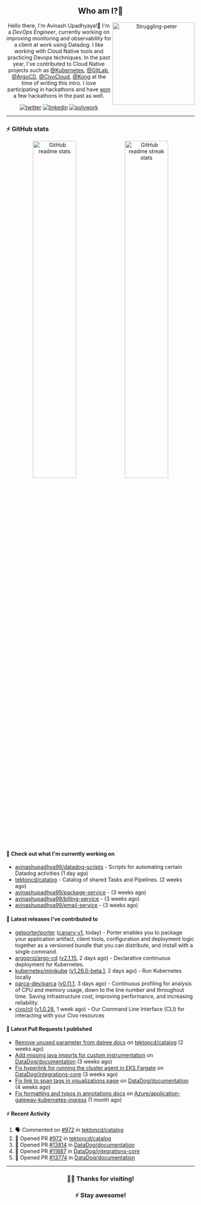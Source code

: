 <div align='center'>
  
## Who am I?🤔

<img align="right" width="220" src="https://media.giphy.com/media/YFkpsHWCsNUUo/giphy.gif" alt="Struggling-peter" />

Hello there, I'm Avinash Upadhyaya!👋 I'm a _DevOps Engineer_, currently working on improving monitoring and observability for a client at work using Datadog. I like working with Cloud Native tools and practicing Devops techniques. In the past year, I've contributed to Cloud Native projects such as [@Kubernetes](https://github.com/pulls?q=is%3Apr+author%3Aavinashupadhya99+archived%3Afalse+user%3Akubernetes), [@GitLab](https://gitlab.com/groups/gitlab-org/-/merge_requests?scope=all&state=all&author_username=avinashupadhya99), [@ArgoCD](https://github.com/pulls?q=is%3Apr+author%3Aavinashupadhya99+archived%3Afalse+user%3Aargoproj), [@CivoCloud](https://github.com/pulls?q=is%3Apr+author%3Aavinashupadhya99+archived%3Afalse+user%3Acivo), [@Kong](https://github.com/pulls?q=is%3Apr+author%3Aavinashupadhya99+archived%3Afalse+user%3AKong) at the time of writing this intro. I love participating in hackathons and have [won](https://devpost.com/avinashupadhya99) a few hackathons in the past as well.


[![twitter](https://img.shields.io/badge/-@avinash__ukr-%231DA1F2?style=for-the-badge&logo=twitter&logoColor=ffffff)](https://twitter.com/avinash_ukr)
[![linkedin](https://img.shields.io/badge/-Avinash%20Upadhyaya-%230A67C3?style=for-the-badge&logo=linkedin&logoColor=ffffff)](https://www.linkedin.com/in/avinash-upadhyaya/)
[![polywork](https://img.shields.io/badge/-@avinashupadhya99-%23338BFF?style=for-the-badge&logo=polywork&logoColor=ffffff)](https://www.polywork.com/avinashupadhya99)

---

</div>

### ⚡ GitHub stats

<p align="center">
  <img width="48%" src="https://github-readme-stats.vercel.app/api?username=avinashupadhya99&show_icons=true&theme=tokyonight" alt="GitHub readme stats" />
  <img width="48%" src="https://github-readme-streak-stats.herokuapp.com?user=avinashupadhya99&theme=dark&hide_border=true&date_format=M%20j%5B%2C%20Y%5D" alt="GitHub readme streak stats" />
</p>

#### 👷 Check out what I'm currently working on

- [avinashupadhya99/datadog-scripts](https://github.com/avinashupadhya99/datadog-scripts) - Scripts for automating certain Datadog activities (1 day ago)
- [tektoncd/catalog](https://github.com/tektoncd/catalog) - Catalog of shared Tasks and Pipelines. (2 weeks ago)
- [avinashupadhya99/package-service](https://github.com/avinashupadhya99/package-service) -  (3 weeks ago)
- [avinashupadhya99/billing-service](https://github.com/avinashupadhya99/billing-service) -  (3 weeks ago)
- [avinashupadhya99/email-service](https://github.com/avinashupadhya99/email-service) -  (3 weeks ago)

#### 🔭 Latest releases I've contributed to

- [getporter/porter](https://github.com/getporter/porter) ([canary-v1](https://github.com/getporter/porter/releases/tag/canary-v1), today) - Porter enables you to package your application artifact, client tools, configuration and deployment logic together as a versioned bundle that you can distribute, and install with a single command.
- [argoproj/argo-cd](https://github.com/argoproj/argo-cd) ([v2.1.15](https://github.com/argoproj/argo-cd/releases/tag/v2.1.15), 2 days ago) - Declarative continuous deployment for Kubernetes.
- [kubernetes/minikube](https://github.com/kubernetes/minikube) ([v1.26.0-beta.1](https://github.com/kubernetes/minikube/releases/tag/v1.26.0-beta.1), 2 days ago) - Run Kubernetes locally
- [parca-dev/parca](https://github.com/parca-dev/parca) ([v0.11.1](https://github.com/parca-dev/parca/releases/tag/v0.11.1), 3 days ago) - Continuous profiling for analysis of CPU and memory usage, down to the line number and throughout time. Saving infrastructure cost, improving performance, and increasing reliability.
- [civo/cli](https://github.com/civo/cli) ([v1.0.28](https://github.com/civo/cli/releases/tag/v1.0.28), 1 week ago) - Our Command Line Interface (CLI) for interacting with your Civo resources

#### 🔨 Latest Pull Requests I published

- [Remove unused parameter from datree docs](https://github.com/tektoncd/catalog/pull/972) on [tektoncd/catalog](https://github.com/tektoncd/catalog) (2 weeks ago)
- [Add missing java imports for custom instrumentation](https://github.com/DataDog/documentation/pull/13814) on [DataDog/documentation](https://github.com/DataDog/documentation) (3 weeks ago)
- [Fix hyperlink for running the cluster agent in EKS Fargate](https://github.com/DataDog/integrations-core/pull/11887) on [DataDog/integrations-core](https://github.com/DataDog/integrations-core) (3 weeks ago)
- [Fix link to span tags in visualizations page](https://github.com/DataDog/documentation/pull/13774) on [DataDog/documentation](https://github.com/DataDog/documentation) (4 weeks ago)
- [Fix formatting and typos in annotations docs](https://github.com/Azure/application-gateway-kubernetes-ingress/pull/1380) on [Azure/application-gateway-kubernetes-ingress](https://github.com/Azure/application-gateway-kubernetes-ingress) (1 month ago)

#### ⚡ Recent Activity

<!--START_SECTION:activity-->
1. 🗣 Commented on [#972](https://github.com/tektoncd/catalog/issues/972) in [tektoncd/catalog](https://github.com/tektoncd/catalog)
2. 💪 Opened PR [#972](https://github.com/tektoncd/catalog/pull/972) in [tektoncd/catalog](https://github.com/tektoncd/catalog)
3. 💪 Opened PR [#13814](https://github.com/DataDog/documentation/pull/13814) in [DataDog/documentation](https://github.com/DataDog/documentation)
4. 💪 Opened PR [#11887](https://github.com/DataDog/integrations-core/pull/11887) in [DataDog/integrations-core](https://github.com/DataDog/integrations-core)
5. 💪 Opened PR [#13774](https://github.com/DataDog/documentation/pull/13774) in [DataDog/documentation](https://github.com/DataDog/documentation)
<!--END_SECTION:activity-->



---

<div align='center'>
  
### 🙇‍♂️ Thanks for visiting!
### ⚡ Stay awesome!
  
</div>


